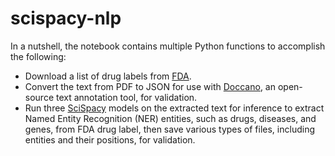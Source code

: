 # scispacy-nlp
In a nutshell, the notebook contains multiple Python functions to accomplish the following:
- Download a list of drug labels from [FDA](https://www.fda.gov/).
- Convert the text from PDF to JSON for use with [Doccano](https://github.com/doccano/doccano), an open-source text annotation tool, for validation.
- Run three [SciSpacy](https://allenai.github.io/scispacy/) models on the extracted text for inference to extract Named Entity Recognition (NER) entities, such as drugs, diseases, and genes, from FDA drug label, then save various types of files, including entities and their positions, for validation.
